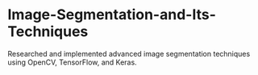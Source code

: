 # Image-Segmentation-and-Its-Techniques
Researched and implemented advanced image segmentation techniques using OpenCV, TensorFlow, and  Keras. 
